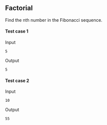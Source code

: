 ## Factorial

Find the nth number in the Fibonacci sequence.


#### Test case 1

Input

```
5
```

Output

```
5
```

#### Test case 2

Input

```
10
```

Output

```
55
```
